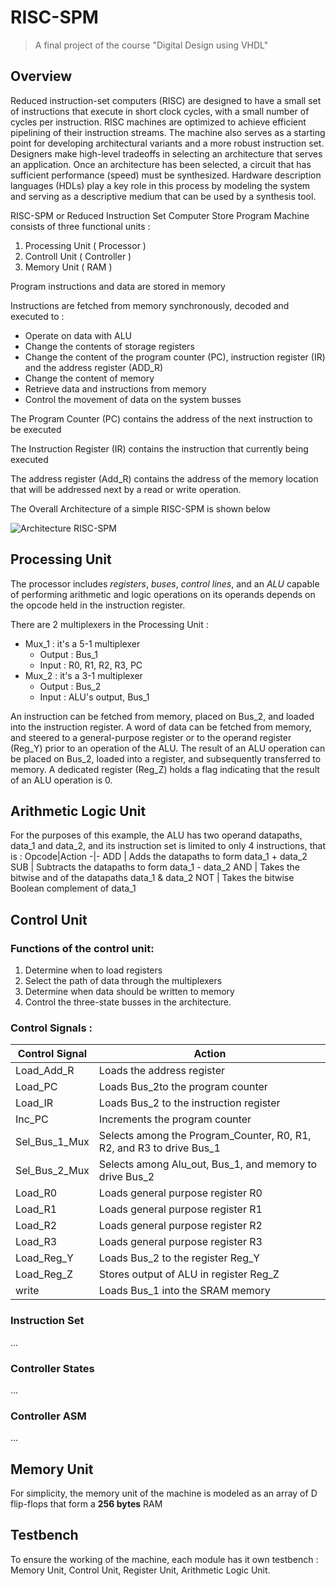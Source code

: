 # RISC-SPM
>A final project of the course "Digital Design using VHDL"
## **Overview**
Reduced instruction-set computers (RISC) are designed to have a small set of instructions that execute in short clock cycles, with a small number of cycles per instruction. RISC machines are optimized to achieve efficient pipelining of their instruction streams. The machine also serves as a starting point for developing architectural variants and a more robust instruction set. Designers make high-level tradeoffs in selecting an architecture that serves an
application. Once an architecture has been selected, a circuit that has sufficient performance (speed) must be synthesized. Hardware description languages (HDLs) play a key role in this process by modeling the system and serving as a descriptive medium
that can be used by a synthesis tool.

RISC-SPM or Reduced Instruction Set Computer Store Program Machine consists of three functional units :
1. Processing Unit ( Processor )
2. Controll Unit ( Controller )
3. Memory Unit ( RAM )

Program instructions and data are stored in memory

Instructions are fetched from memory synchronously, decoded and executed to : 
- Operate on data with ALU
- Change the contents of storage registers
- Change the content of the program counter (PC), instruction register (IR) and the address register (ADD_R)
- Change the content of memory
- Retrieve data and instructions from memory
- Control the movement of data on the system busses

The Program Counter (PC) contains the address of the next instruction to be executed

The Instruction Register (IR) contains the instruction that currently being executed

The address register (Add_R) contains the address of the memory location that will be addressed next by a read or write operation.

The Overall Architecture of a simple RISC-SPM is shown below

![Architecture RISC-SPM](https://github.com/canh25xp/RISC-SPM/blob/main/assets/RISC-SPM.png)

## **Processing Unit**
The processor includes *registers*, *buses*, *control lines*, and an *ALU* capable of performing arithmetic and logic operations on its operands depends on the opcode held in the instruction register.

There are 2 multiplexers in the Processing Unit : 
- Mux_1 : it's a 5-1 multiplexer
    - Output : Bus_1
    - Input : R0, R1, R2, R3, PC
- Mux_2 : it's a 3-1 multiplexer
    - Output : Bus_2
    - Input : ALU's output, Bus_1

An instruction can be fetched from memory, placed on Bus_2, and loaded into the instruction register. A word of data can be fetched from memory, and steered to a general-purpose register or to the operand register (Reg_Y) prior to an operation of the ALU. The result of an ALU operation can be placed on Bus_2, loaded into a register, and subsequently transferred to memory. A dedicated register (Reg_Z) holds a flag indicating that the result of an ALU operation is 0.

## **Arithmetic Logic Unit**
For the purposes of this example, the ALU has two operand datapaths, data_1 and data_2, and its instruction set is limited to only 4 instructions, that is :
Opcode|Action
-|-
ADD | Adds the datapaths to form data_1 + data_2
SUB | Subtracts the datapaths to form data_1 - data_2
AND | Takes the bitwise and of the datapaths data_1 & data_2
NOT | Takes the bitwise Boolean complement of data_1

## **Control Unit**
### Functions of the control unit:
1. Determine when to load registers
2. Select the path of data through the multiplexers
3. Determine when data should be written to memory
4. Control the three-state busses in the architecture.

### Control Signals :
Control Signal|Action
-|-
Load_Add_R|Loads the address register
Load_PC|Loads Bus_2to the program counter
Load_IR|Loads Bus_2 to the instruction register
Inc_PC|Increments the program counter
Sel_Bus_1_Mux | Selects among the Program_Counter, R0, R1, R2, and R3 to drive Bus_1
Sel_Bus_2_Mux|Selects among Alu_out, Bus_1, and memory to drive Bus_2
Load_R0|Loads general purpose register R0
Load_R1|Loads general purpose register R1
Load_R2|Loads general purpose register R2
Load_R3|Loads general purpose register R3
Load_Reg_Y|Loads Bus_2 to the register Reg_Y
Load_Reg_Z|Stores output of ALU in register Reg_Z
write|Loads Bus_1 into the SRAM memory

### Instruction Set
...
### Controller States
...
### Controller ASM
...

## **Memory Unit**
For simplicity, the memory unit of the machine is modeled as an array of D flip-flops that form a **256 bytes** RAM 

## **Testbench**
To ensure the working of the machine, each module has it own testbench : Memory Unit, Control Unit, Register Unit, Arithmetic Logic Unit.
